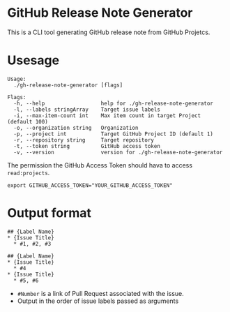 # GitHub Release Note Generator

This is a CLI tool generating GitHub release note from GitHub Projetcs.

# Usesage

```
Usage:
  ./gh-release-note-generator [flags]

Flags:
  -h, --help                  help for ./gh-release-note-generator
  -l, --labels stringArray    Target issue labels
  -i, --max-item-count int    Max item count in target Project (default 100)
  -o, --organization string   Organization
  -p, --project int           Target GitHub Project ID (default 1)
  -r, --repository string     Target repository
  -t, --token string          GitHub access token
  -v, --version               version for ./gh-release-note-generator
```

The permission the GitHub Access Token should hava to access `read:projects`.

```
export GITHUB_ACCESS_TOKEN="YOUR_GITHUB_ACCESS_TOKEN"
```

# Output format

```
## {Label Name}
* {Issue Title}
  * #1, #2, #3

## {Label Name}
* {Issue Title}
  * #4
* {Issue Title}
  * #5, #6
```

- `#Number` is a link of Pull Request associated with the issue.
- Output in the order of issue labels passed as arguments